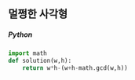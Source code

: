 ## 멀쩡한 사각형

##### Python

```python
import math
def solution(w,h):
    return w*h-(w+h-math.gcd(w,h))
```
